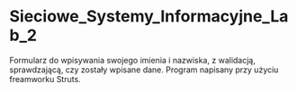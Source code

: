 # Sieciowe_Systemy_Informacyjne_Lab_2
Formularz do wpisywania swojego imienia i nazwiska, z walidacją, sprawdzającą, czy zostały wpisane dane. Program napisany przy użyciu freamworku Struts.
